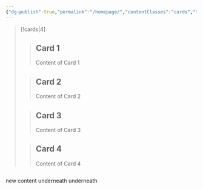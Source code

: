 ```yaml
---
{"dg-publish":true,"permalink":"/homepage/","contentClasses":"cards","tags":["gardenEntry"],"created":"2025-05-13T10:51:18.252+02:00","updated":"2025-05-13T11:33:18.674+02:00"}
---
```


>[!cards|4]
>>## Card 1
>>Content of Card 1
>
>>## Card 2
>>Content of Card 2
>
>>## Card 3
>>Content of Card 3
>
>>## Card 4
>>Content of Card 4

```

```
new content underneath underneath